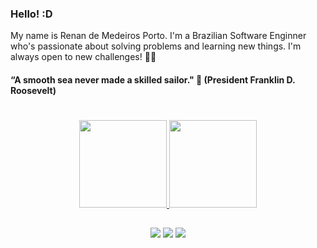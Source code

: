 ### Hello!  :D

My name is Renan de Medeiros Porto. I'm a Brazilian Software Enginner who's passionate about solving problems and learning new things. I'm always open to new challenges! 🚀🚀

#### “A smooth sea never made a skilled sailor." 🧠 (President Franklin D. Roosevelt)

#

<div align="center">
  <a href="https://github.com/tota1099">
  <img height="140em" src="https://github-readme-stats.vercel.app/api?username=tota1099&show_icons=true&theme=dracula&include_all_commits=true&count_private=true"/>
  <img height="140em" src="https://github-readme-stats.vercel.app/api/top-langs/?username=tota1099&layout=compact&langs_count=7&theme=dracula"/>
</div>

##

<div style="display: inline_block" align="center">
   <a href="https://www.linkedin.com/in/renan-de-medeiros-porto/" target="_blank"><img src="https://img.shields.io/badge/-LinkedIn-%230077B5?style=for-the-badge&logo=linkedin&logoColor=white" target="_blank"></a> 
   <a href = "mailto:renan.porto1099@gmail.com"><img src="https://img.shields.io/badge/-Gmail-%23333?style=for-the-badge&logo=gmail&logoColor=white" target="_blank"></a>
  <a href="https://instagram.com/rpm.renan" target="_blank"><img src="https://img.shields.io/badge/-Instagram-%23E4405F?style=for-the-badge&logo=instagram&logoColor=white" target="_blank"></a>

  </div>
